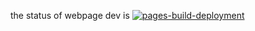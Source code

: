 the status of webpage dev is [![pages-build-deployment](https://github.com/gamelff/lots/actions/workflows/pages/pages-build-deployment/badge.svg)](https://github.com/gamelff/lots/actions/workflows/pages/pages-build-deployment)
